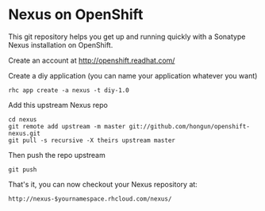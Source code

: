 Nexus on OpenShift
==================

This git repository helps you get up and running quickly with a Sonatype Nexus
installation on OpenShift.

Create an account at http://openshift.readhat.com/

Create a diy application (you can name your application whatever you want)

    rhc app create -a nexus -t diy-1.0

Add this upstream Nexus repo

    cd nexus
    git remote add upstream -m master git://github.com/hongun/openshift-nexus.git
    git pull -s recursive -X theirs upstream master

Then push the repo upstream

    git push

That's it, you can now checkout your Nexus repository at:

    http://nexus-$yournamespace.rhcloud.com/nexus/


